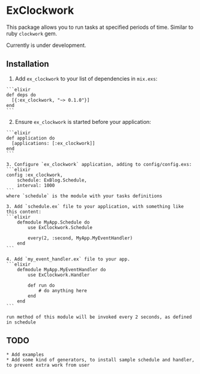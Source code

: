 # ExClockwork

This package allows you to run tasks at specified periods of time. Similar to ruby `clockwork` gem.

Currently is under development.

## Installation

  1. Add `ex_clockwork` to your list of dependencies in `mix.exs`:

    ```elixir
    def deps do
      [{:ex_clockwork, "~> 0.1.0"}]
    end
    ```

  2. Ensure `ex_clockwork` is started before your application:

    ```elixir
    def application do
      [applications: [:ex_clockwork]]
    end
    ```

	3. Configure `ex_clockwork` application, adding to config/config.exs:
	```elixir
	config :ex_clockwork,
		schedule: ExBlog.Schedule,
		interval: 1000
	```
	where `schedule` is the module with your tasks definitions

	3. Add `schedule.ex` file to your application, with something like this content:
	```elixir
		defmodule MyApp.Schedule do
			use ExClockwork.Schedule

			every(2, :second, MyApp.MyEventHandler)
		end
	```

	4. Add `my_event_handler.ex` file to your app.
	```elixir
		defmodule MyApp.MyEventHandler do
			use ExClockwork.Handler

			def run do
				# do anything here
			end
		end
	```

	run method of this module will be invoked every 2 seconds, as defined in schedule


## TODO

	* Add examples
	* Add some kind of generators, to install sample schedule and handler, to prevent extra work from user
